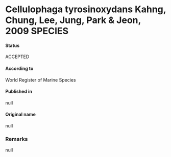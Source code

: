 # Cellulophaga tyrosinoxydans Kahng, Chung, Lee, Jung, Park & Jeon, 2009 SPECIES

#### Status
ACCEPTED

#### According to
World Register of Marine Species

#### Published in
null

#### Original name
null

### Remarks
null